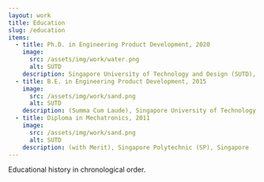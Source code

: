 ```yaml
---
layout: work
title: Education
slug: /education
items:
  - title: Ph.D. in Engineering Product Development, 2020
    image:
      src: /assets/img/work/water.png
      alt: SUTD
    description: Singapore University of Technology and Design (SUTD), Singapore
  - title: B.E. in Engineering Product Development, 2015
    image:
      src: /assets/img/work/sand.png
      alt: SUTD
    description: (Summa Cum Laude), Singapore University of Technology and Design (SUTD), Singapore
  - title: Diploma in Mechatronics, 2011
    image:
      src: /assets/img/work/sand.png
      alt: SUTD
    description: (with Merit), Singapore Polytechnic (SP), Singapore
---
```

Educational history in chronological order.
<br />
<br />

